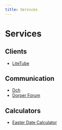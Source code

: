 ```yaml
---
title: Services
---
```

<h1 class="page-title">Services</h1>

## Clients
- [LiteTube](litetube)

## Communication
- [Dch](dch)
- [Dorper Forum](forum)

## Calculators
- [Easter Date Calculator]({{"/tools/easterdate"|relative_url}})
